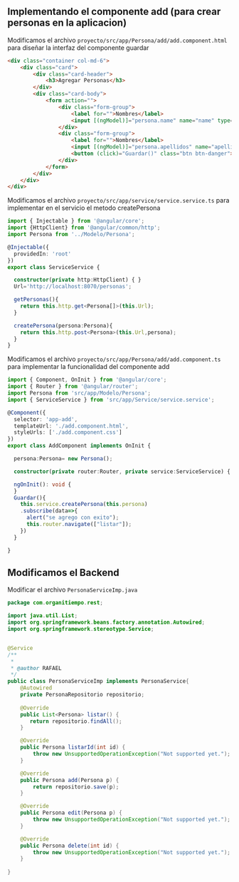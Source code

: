 ## Implementando el componente add (para crear personas en la aplicacion)

Modificamos el archivo `proyecto/src/app/Persona/add/add.component.html` para diseñar la interfaz del componente guardar

```html
<div class="container col-md-6">
    <div class="card">
        <div class="card-header">
            <h3>Agregar Personas</h3>
        </div>
        <div class="card-body">
            <form action="">
                <div class="form-group">
                    <label for="">Nombres</label>
                    <input [(ngModel)]="persona.name" name="name" type="text" class="form-control">
                </div>
                <div class="form-group">
                    <label for="">Nombres</label>
                    <input [(ngModel)]="persona.apellidos" name="apellidos" cltype="text" class="form-control">
                    <button (click)="Guardar()" class="btn btn-danger">Guardar</button>
                </div>
            </form>
        </div>
    </div>
</div>
```
Modificamos el archivo `proyecto/src/app/service/service.service.ts` para implementar en el servicio el metodo createPersona
``` ts
import { Injectable } from '@angular/core';
import {HttpClient} from '@angular/common/http';
import Persona from '../Modelo/Persona';

@Injectable({
  providedIn: 'root'
})
export class ServiceService {

  constructor(private http:HttpClient) { }
  Url='http://localhost:8070/personas';

  getPersonas(){
    return this.http.get<Persona[]>(this.Url);
  }

  createPersona(persona:Persona){
    return this.http.post<Persona>(this.Url,persona);
  }
}

```
Modificamos el archivo `proyecto/src/app/Persona/add/add.component.ts` para implementar la funcionalidad del componente add
``` ts
import { Component, OnInit } from '@angular/core';
import { Router } from '@angular/router';
import Persona from 'src/app/Modelo/Persona';
import { ServiceService } from 'src/app/Service/service.service';

@Component({
  selector: 'app-add',
  templateUrl: './add.component.html',
  styleUrls: ['./add.component.css']
})
export class AddComponent implements OnInit {

  persona:Persona= new Persona();

  constructor(private router:Router, private service:ServiceService) { }

  ngOnInit(): void {
  }
  Guardar(){
    this.service.createPersona(this.persona)
    .subscribe(data=>{
      alert("se agrego con exito");
      this.router.navigate(["listar"]);
    })
  }

}

```
## Modificamos el Backend

Modificar el archivo `PersonaServiceImp.java`
``` java
package com.organitiempo.rest;

import java.util.List;
import org.springframework.beans.factory.annotation.Autowired;
import org.springframework.stereotype.Service;


@Service
/**
 *
 * @author RAFAEL
 */
public class PersonaServiceImp implements PersonaService{
    @Autowired
    private PersonaRepositorio repositorio; 
    
    @Override
    public List<Persona> listar() {
       return repositorio.findAll();
    }

    @Override
    public Persona listarId(int id) {
        throw new UnsupportedOperationException("Not supported yet."); //To change body of generated methods, choose Tools | Templates.
    }

    @Override
    public Persona add(Persona p) {
        return repositorio.save(p);
    }

    @Override
    public Persona edit(Persona p) {
        throw new UnsupportedOperationException("Not supported yet."); //To change body of generated methods, choose Tools | Templates.
    }

    @Override
    public Persona delete(int id) {
        throw new UnsupportedOperationException("Not supported yet."); //To change body of generated methods, choose Tools | Templates.
    }
    
}
```
